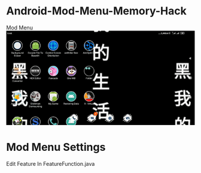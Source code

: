 # Android-Mod-Menu-Memory-Hack
Mod Menu
![](Danz%20Service.gif)
# Mod Menu Settings
Edit Feature In FeatureFunction.java
